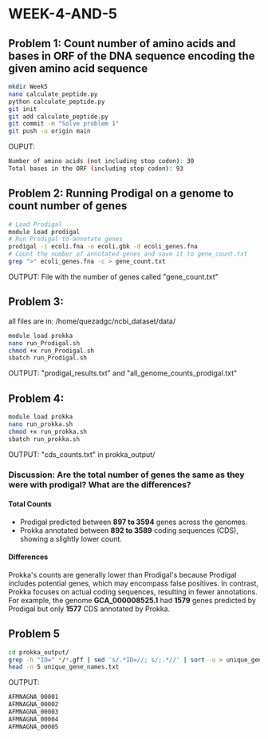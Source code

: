 # WEEK-4-AND-5
## Problem 1: Count number of amino acids and bases in ORF of the DNA sequence encoding the given amino acid sequence
```bash
mkdir Week5
nano calculate_peptide.py
python calculate_peptide.py
git init
git add calculate_peptide.py
git commit -m "Solve problem 1"
git push -u origin main
```
OUPUT:
```bash
Number of amino acids (not including stop codon): 30
Total bases in the ORF (including stop codon): 93
```

## Problem 2: Running Prodigal on a genome to count number of genes
```bash
# Load Prodigal
module load prodigal
# Run Prodigal to annotate genes
prodigal -i ecoli.fna -o ecoli.gbk -d ecoli_genes.fna
# Count the number of annotated genes and save it to gene_count.txt
grep ">" ecoli_genes.fna -c > gene_count.txt
```
OUTPUT: File with the number of genes called "gene_count.txt"

## Problem 3: 

all files are in: /home/quezadgc/ncbi_dataset/data/
```bash
module load prokka
nano run_Prodigal.sh
chmod +x run_Prodigal.sh 
sbatch run_Prodigal.sh 
```
OUTPUT: "prodigal_results.txt" and "all_genome_counts_prodigal.txt"

## Problem 4:
```bash
module load prokka
nano run_prokka.sh 
chmod +x run_prokka.sh
sbatch run_prokka.sh
```
OUTPUT: "cds_counts.txt" in prokka_output/

### Discussion: Are the total number of genes the same as they were with prodigal? What are the differences?
#### Total Counts
- Prodigal predicted between **897 to 3594** genes across the genomes.
- Prokka annotated between **892 to 3589** coding sequences (CDS), showing a slightly lower count.

#### Differences

Prokka's counts are generally lower than Prodigal's because Prodigal includes potential genes, which may encompass false positives. In contrast, Prokka focuses on actual coding sequences, resulting in fewer annotations. For example, the genome **GCA_000008525.1** had **1579** genes predicted by Prodigal but only **1577** CDS annotated by Prokka.

## Problem 5
``` bash
cd prokka_output/
grep -h "ID=" */*.gff | sed 's/.*ID=//; s/;.*//' | sort -u > unique_gene_names.txt
head -n 5 unique_gene_names.txt
```
OUTPUT:
``` bash
AFMNAGNA_00001
AFMNAGNA_00002
AFMNAGNA_00003
AFMNAGNA_00004
AFMNAGNA_00005
```
